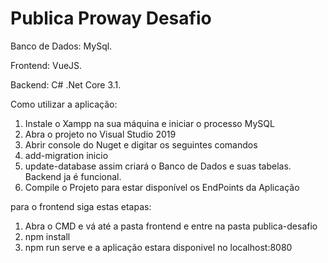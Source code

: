 # Publica Proway Desafio

Banco de Dados: MySql.

Frontend: VueJS.

Backend: C# .Net Core 3.1.

Como utilizar a aplicação:
1) Instale o Xampp na sua máquina e iniciar o processo MySQL
2) Abra o projeto no Visual Studio 2019 
3) Abrir console do Nuget e digitar os seguintes comandos
4) add-migration inicio
5) update-database
assim criará o Banco de Dados e suas tabelas.
Backend ja é funcional.
6) Compile o Projeto para estar disponível os EndPoints da Aplicação


para o frontend siga estas etapas:
1) Abra o CMD e vá até a pasta frontend e entre na pasta publica-desafio
2) npm install
3) npm run serve
e a aplicação estara disponivel no localhost:8080
